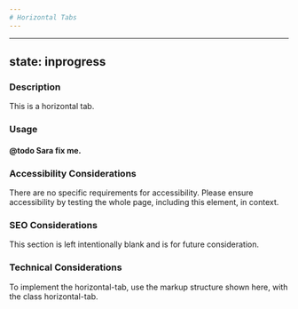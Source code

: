 ```yaml
--- 
# Horizontal Tabs 
---
```


---
state: inprogress
---

### Description
This is a horizontal tab.

### Usage
#### @todo Sara fix me.

### Accessibility Considerations
There are no specific requirements for accessibility. Please ensure accessibility by testing the whole page, including this element, in context.

### SEO Considerations
This section is left intentionally blank and is for future consideration.

### Technical Considerations
To implement the horizontal-tab, use the markup structure shown here, with the class horizontal-tab.
